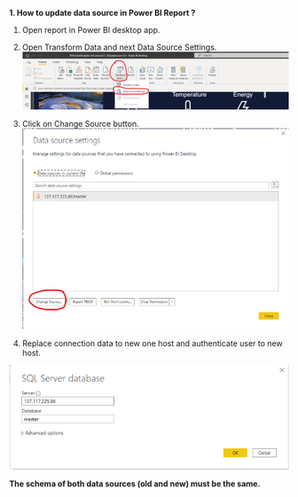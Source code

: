 **1. How to update data source in Power BI Report ?**
1. Open report in Power BI desktop app.

1. Open Transform Data and next Data Source Settings.
![image.png](/.attachments/image-35212cfe-ea1a-4b78-a4a4-2df3fd86418f.png)

1. Click on Change Source button.
![image.png](/.attachments/image-4b188bc9-3d60-4cfe-9dee-95a333f60a45.png)


1. Replace connection data to new one host and authenticate user to new host. 

![image.png](/.attachments/image-058f4106-835c-4c3d-aba5-1fc5fd413a99.png)

**The schema of both data sources (old and new) must be the same.**